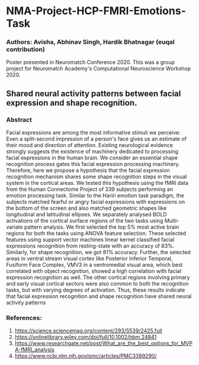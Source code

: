# NMA-Project-HCP-FMRI-Emotions-Task
### Authors: Avisha, Abhinav Singh, Hardik Bhatnagar (euqal contribution)
Poster presented in Neuromatch Conference 2020. This was a group project for Neuromatch Academy's Computational Neuroscience Workshop 2020.

## Shared neural activity patterns between facial expression and shape recognition.

### Abstract
Facial expressions are among the most informative stimuli we perceive: Even a split-second impression of a person's face gives us an estimate of their mood and direction of attention. Existing neurological evidence strongly suggests the existence of machinery dedicated to processing facial expressions in the human brain. We consider an essential shape recognition process gates this facial expression processing machinery. Therefore, here we propose a hypothesis that the facial expression recognition mechanism shares some shape recognition steps in the visual system in the cortical areas. We tested this hypothesis using the fMRI data from the Human Connectome Project of 339 subjects performing an emotion processing task. Similar to the Hariri emotion task paradigm, the subjects matched fearful or angry facial expressions with expressions on the bottom of the screen and also matched geometric shapes like longitudinal and latitudinal ellipses. We separately analysed BOLD activations of the cortical surface regions of the two tasks using Multi-variate pattern analysis. We first selected the top 5% most active brain regions for both the tasks using ANOVA feature selection. These selected features using support vector machines linear kernel classified facial expressions recognition from resting-state with an accuracy of 83%. Similarly, for shape recognition, we got 81% accuracy. Further, the selected areas in ventral stream visual cortex like Posterior Inferior Temporal, Fusiform Face Complex, VMV3 in a ventromedial visual area, which best correlated with object recognition, showed a high correlation with facial expression recognition as well. The other cortical regions involving primary and early visual cortical sectors were also common to both the recognition tasks, but with varying degrees of activation. Thus, these results indicate that facial expression recognition and shape recognition have shared neural activity patterns

### References: 
1. https://science.sciencemag.org/content/293/5539/2425.full 
2. https://onlinelibrary.wiley.com/doi/full/10.1002/hbm.24841
3. https://www.researchgate.net/post/What_are_the_best_options_for_MVPA-fMRI_analysis
4. https://www.ncbi.nlm.nih.gov/pmc/articles/PMC3389290/

